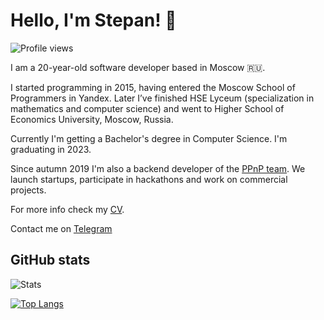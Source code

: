 # Hello, I'm Stepan! 👋

![Profile views](https://gpvc.arturio.dev/sd-denisoff)

I am a 20-year-old software developer based in Moscow 🇷🇺.

I started programming in 2015, having entered the Moscow School of Programmers in Yandex. Later I’ve finished HSE Lyceum (specialization in mathematics and computer science) and went to Higher School of Economics University, Moscow, Russia.

Currently I'm getting a Bachelor's degree in Computer Science. I'm graduating in 2023.

Since autumn 2019 I'm also a backend developer of the [PPnP team](https://ppnp.me 'official team website'). We launch startups, participate in hackathons and work on commercial projects.

For more info check my [CV](https://drive.google.com/file/d/1L-CwadXvQv8acJ70s2J7LaUxZWmYwDu3/view?usp=sharing).

Contact me on [Telegram](https://t.me/sd_denisoff)

## GitHub stats

![Stats](https://github-readme-stats.vercel.app/api?username=sd-denisoff&show_icons=true&count_private=true)

[![Top Langs](https://github-readme-stats-axpwmfcg3.vercel.app/api/top-langs/?username=sd-denisoff&layout=compact)](https://github.com/sd-denisoff/github-readme-stats)
